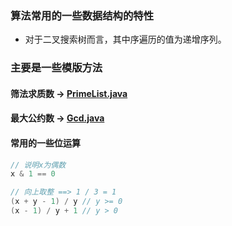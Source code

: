 ### 算法常用的一些数据结构的特性

- 对于二叉搜索树而言，其中序遍历的值为递增序列。


### 主要是一些模版方法

#### 筛法求质数 -> [PrimeList.java](PrimeList.java)

#### 最大公约数 -> [Gcd.java](Gcd.java)

#### 常用的一些位运算

```java
// 说明x为偶数
x & 1 == 0

// 向上取整 ==> 1 / 3 = 1
(x + y - 1) / y // y >= 0
(x - 1) / y + 1 // y > 0
```